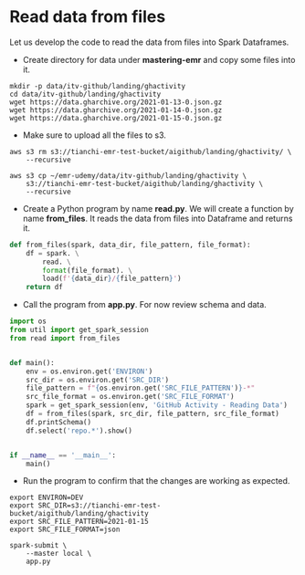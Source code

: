 # Read data from files

Let us develop the code to read the data from files into Spark Dataframes.
* Create directory for data under **mastering-emr** and copy some files into it.

```shell script
mkdir -p data/itv-github/landing/ghactivity
cd data/itv-github/landing/ghactivity
wget https://data.gharchive.org/2021-01-13-0.json.gz
wget https://data.gharchive.org/2021-01-14-0.json.gz
wget https://data.gharchive.org/2021-01-15-0.json.gz
```
* Make sure to upload all the files to s3.
```
aws s3 rm s3://tianchi-emr-test-bucket/aigithub/landing/ghactivity/ \
    --recursive

aws s3 cp ~/emr-udemy/data/itv-github/landing/ghactivity \
    s3://tianchi-emr-test-bucket/aigithub/landing/ghactivity \
    --recursive
```
* Create a Python program by name **read.py**. We will create a function by name **from_files**. It reads the data from files into Dataframe and returns it.

```python
def from_files(spark, data_dir, file_pattern, file_format):
    df = spark. \
        read. \
        format(file_format). \
        load(f'{data_dir}/{file_pattern}')
    return df
```

* Call the program from **app.py**. For now review schema and data.

```python
import os
from util import get_spark_session
from read import from_files


def main():
    env = os.environ.get('ENVIRON')
    src_dir = os.environ.get('SRC_DIR')
    file_pattern = f"{os.environ.get('SRC_FILE_PATTERN')}-*"
    src_file_format = os.environ.get('SRC_FILE_FORMAT')
    spark = get_spark_session(env, 'GitHub Activity - Reading Data')
    df = from_files(spark, src_dir, file_pattern, src_file_format)
    df.printSchema()
    df.select('repo.*').show()


if __name__ == '__main__':
    main()
```
* Run the program to confirm that the changes are working as expected.

```
export ENVIRON=DEV
export SRC_DIR=s3://tianchi-emr-test-bucket/aigithub/landing/ghactivity
export SRC_FILE_PATTERN=2021-01-15
export SRC_FILE_FORMAT=json

spark-submit \
    --master local \
    app.py
```